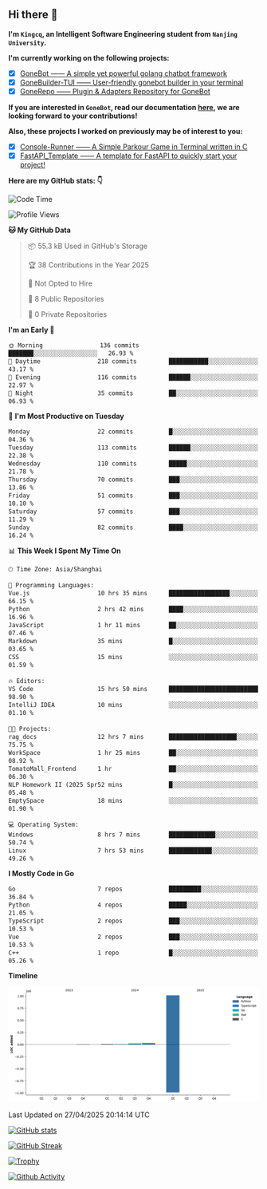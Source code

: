 ## Hi there 👋

**I'm `Kingcq`, an Intelligent Software Engineering student from `Nanjing University`.**

**I'm currently working on the following projects:**

- [x] [GoneBot —— A simple yet powerful golang chatbot framework](https://github.com/gonebot-dev/gonebot)
- [x] [GoneBuilder-TUI —— User-friendly gonebot builder in your terminal](https://github.com/gonebot-dev/gonebuilder-tui)
- [x] [GoneRepo —— Plugin & Adapters Repository for GoneBot](https://github.com/gonebot-dev/gonerepo)

**If you are interested in `GoneBot`, read our documentation [here](https://gonebot-dev.github.io/), we are looking forward to your contributions!**

**Also, these projects I worked on previously may be of interest to you:**

- [x] [Console-Runner —— A Simple Parkour Game in Terminal written in C](https://github.com/Kingcxp/Console-Runners)
- [x] [FastAPI_Template —— A template for FastAPI to quickly start your project!](https://github.com/Kingcxp/FastAPI_Template)

**Here are my GitHub stats: 👇**
<!--START_SECTION:waka-->
![Code Time](http://img.shields.io/badge/Code%20Time-1%2C662%20hrs%2039%20mins-blue)

![Profile Views](http://img.shields.io/badge/Profile%20Views-0-blue)

**🐱 My GitHub Data** 

> 📦 55.3 kB Used in GitHub's Storage 
 > 
> 🏆 38 Contributions in the Year 2025
 > 
> 🚫 Not Opted to Hire
 > 
> 📜 8 Public Repositories 
 > 
> 🔑 0 Private Repositories 
 > 
**I'm an Early 🐤** 

```text
🌞 Morning                136 commits         ███████░░░░░░░░░░░░░░░░░░   26.93 % 
🌆 Daytime                218 commits         ███████████░░░░░░░░░░░░░░   43.17 % 
🌃 Evening                116 commits         ██████░░░░░░░░░░░░░░░░░░░   22.97 % 
🌙 Night                  35 commits          ██░░░░░░░░░░░░░░░░░░░░░░░   06.93 % 
```
📅 **I'm Most Productive on Tuesday** 

```text
Monday                   22 commits          █░░░░░░░░░░░░░░░░░░░░░░░░   04.36 % 
Tuesday                  113 commits         ██████░░░░░░░░░░░░░░░░░░░   22.38 % 
Wednesday                110 commits         █████░░░░░░░░░░░░░░░░░░░░   21.78 % 
Thursday                 70 commits          ███░░░░░░░░░░░░░░░░░░░░░░   13.86 % 
Friday                   51 commits          ███░░░░░░░░░░░░░░░░░░░░░░   10.10 % 
Saturday                 57 commits          ███░░░░░░░░░░░░░░░░░░░░░░   11.29 % 
Sunday                   82 commits          ████░░░░░░░░░░░░░░░░░░░░░   16.24 % 
```


📊 **This Week I Spent My Time On** 

```text
🕑︎ Time Zone: Asia/Shanghai

💬 Programming Languages: 
Vue.js                   10 hrs 35 mins      █████████████████░░░░░░░░   66.15 % 
Python                   2 hrs 42 mins       ████░░░░░░░░░░░░░░░░░░░░░   16.96 % 
JavaScript               1 hr 11 mins        ██░░░░░░░░░░░░░░░░░░░░░░░   07.46 % 
Markdown                 35 mins             █░░░░░░░░░░░░░░░░░░░░░░░░   03.65 % 
CSS                      15 mins             ░░░░░░░░░░░░░░░░░░░░░░░░░   01.59 % 

🔥 Editors: 
VS Code                  15 hrs 50 mins      █████████████████████████   98.90 % 
IntelliJ IDEA            10 mins             ░░░░░░░░░░░░░░░░░░░░░░░░░   01.10 % 

🐱‍💻 Projects: 
rag_docs                 12 hrs 7 mins       ███████████████████░░░░░░   75.75 % 
WorkSpace                1 hr 25 mins        ██░░░░░░░░░░░░░░░░░░░░░░░   08.92 % 
TomatoMall_Frontend      1 hr                ██░░░░░░░░░░░░░░░░░░░░░░░   06.30 % 
NLP Homework II (2025 Spr52 mins             █░░░░░░░░░░░░░░░░░░░░░░░░   05.48 % 
EmptySpace               18 mins             ░░░░░░░░░░░░░░░░░░░░░░░░░   01.90 % 

💻 Operating System: 
Windows                  8 hrs 7 mins        █████████████░░░░░░░░░░░░   50.74 % 
Linux                    7 hrs 53 mins       ████████████░░░░░░░░░░░░░   49.26 % 
```

**I Mostly Code in Go** 

```text
Go                       7 repos             █████████░░░░░░░░░░░░░░░░   36.84 % 
Python                   4 repos             █████░░░░░░░░░░░░░░░░░░░░   21.05 % 
TypeScript               2 repos             ███░░░░░░░░░░░░░░░░░░░░░░   10.53 % 
Vue                      2 repos             ███░░░░░░░░░░░░░░░░░░░░░░   10.53 % 
C++                      1 repo              █░░░░░░░░░░░░░░░░░░░░░░░░   05.26 % 
```



**Timeline**

![Lines of Code chart](https://raw.githubusercontent.com/Kingcxp/Kingcxp/main/assets/bar_graph.png)


 Last Updated on 27/04/2025 20:14:14 UTC
<!--END_SECTION:waka-->

[![GitHub stats](https://github-readme-stats.vercel.app/api?username=Kingcxp&show_icons=true&count_private=true&theme=aura&hide_border=true&icon_color=FF4500&text_color=76EE00)](https://github.com/anuraghazra/github-readme-stats)    

[![GitHub Streak](https://github-readme-streak-stats.herokuapp.com/?user=Kingcxp&hide_border=true&theme=catppuccin-macchiato)](https://git.io/streak-stats)

[![Trophy](https://github-profile-trophy.vercel.app/?username=Kingcxp&theme=dracula)](https://github.com/ryo-ma/github-profile-trophy)

[![Github Activity](https://github-readme-activity-graph.vercel.app/graph?username=Kingcxp&theme=tokyo-night&hide_border=true)](https://github.com/ashutosh00710/github-readme-activity-graph)